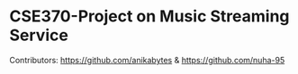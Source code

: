 # CSE370-Project on Music Streaming Service 
Contributors: 
https://github.com/anikabytes & https://github.com/nuha-95
